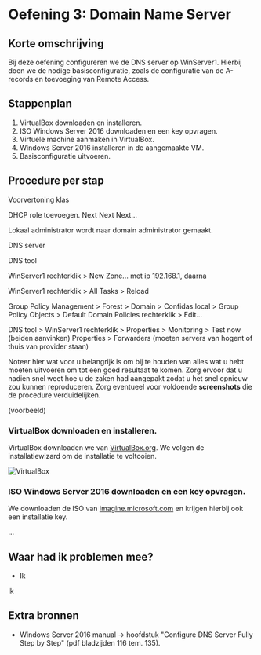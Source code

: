 # Oefening 3: Domain Name Server

## Korte omschrijving

Bij deze oefening configureren we de DNS server op WinServer1. Hierbij doen we de nodige basisconfiguratie, zoals de configuratie van de A-records en toevoeging van Remote Access.

## Stappenplan

1. VirtualBox downloaden en installeren.
2. ISO Windows Server 2016 downloaden en een key opvragen.
3. Virtuele machine aanmaken in VirtualBox.
4. Windows Server 2016 installeren in de aangemaakte VM.
5. Basisconfiguratie uitvoeren.

## Procedure per stap

Voorvertoning klas

DHCP role toevoegen. Next Next Next...



Lokaal administrator wordt naar domain administrator gemaakt. 



DNS server

DNS tool 

WinServer1 rechterklik > New Zone... met ip 192.168.1, daarna

WinServer1 rechterklik > All Tasks > Reload



Group Policy Management > Forest > Domain > Confidas.local > Group Policy Objects > Default Domain Policies rechterklik > Edit...



DNS tool > WinServer1 rechterklik > Properties > Monitoring > Test now (beiden aanvinken)
Properties > Forwarders (moeten servers van hogent of thuis van provider staan)



Noteer hier wat voor u belangrijk is om bij te houden van alles wat u hebt moeten uitvoeren om tot een goed resultaat te komen. Zorg ervoor dat u nadien snel weet hoe u de zaken had aangepakt zodat u het snel opnieuw zou kunnen reproduceren. Zorg eventueel voor voldoende **screenshots** die de procedure verduidelijken.

(voorbeeld)

### VirtualBox downloaden en installeren.

VirtualBox downloaden we van [VirtualBox.org](https://www.virtualbox.org/). We volgen de installatiewizard om de installatie te voltooien.

![VirtualBox](images/virtualbox.png)

### ISO Windows Server 2016 downloaden en een key opvragen.

We downloaden de ISO van [imagine.microsoft.com](https://imagine.microsoft.com/) en krijgen hierbij ook een installatie key.

...

## Waar had ik problemen mee?

* Ik

Ik

## Extra bronnen

* Windows Server 2016 manual -> hoofdstuk "Configure DNS Server Fully Step by Step" (pdf bladzijden 116 tem. 135).

